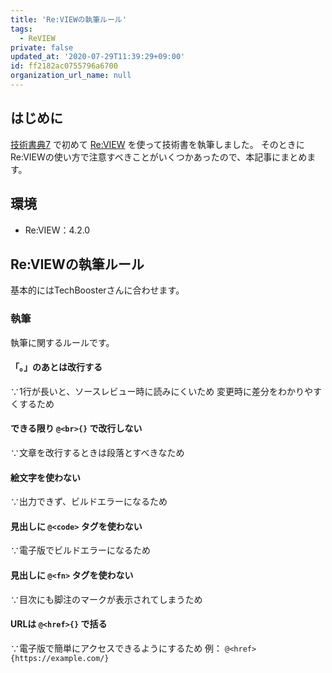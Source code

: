 ```yaml
---
title: 'Re:VIEWの執筆ルール'
tags:
  - ReVIEW
private: false
updated_at: '2020-07-29T11:39:29+09:00'
id: ff2182ac0755796a6700
organization_url_name: null
---
```

## はじめに

[技術書典7](https://techbookfest.org/event/tbf07) で初めて [Re:VIEW](https://github.com/kmuto/review) を使って技術書を執筆しました。
そのときにRe:VIEWの使い方で注意すべきことがいくつかあったので、本記事にまとめます。

## 環境

- Re:VIEW：4.2.0

## Re:VIEWの執筆ルール

基本的にはTechBoosterさんに合わせます。

### 執筆

執筆に関するルールです。

#### 「。」のあとは改行する

∵1行が長いと、ソースレビュー時に読みにくいため
変更時に差分をわかりやすくするため

#### できる限り `@<br>{}` で改行しない

∵文章を改行するときは段落とすべきなため

#### 絵文字を使わない

∵出力できず、ビルドエラーになるため

#### 見出しに `@<code>` タグを使わない

∵電子版でビルドエラーになるため

#### 見出しに `@<fn>` タグを使わない

∵目次にも脚注のマークが表示されてしまうため

#### URLは `@<href>{}` で括る

∵電子版で簡単にアクセスできるようにするため
例： `@<href>{https://example.com/}`


